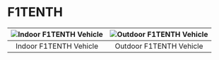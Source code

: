 # F1TENTH

| ![Indoor F1TENTH Vehicle](https://github.com/Tinker-Twins/F1TENTH/blob/main/Media/Indoor%20F1TENTH%20Vehicle.png)|![Outdoor F1TENTH Vehicle](https://github.com/Tinker-Twins/F1TENTH/blob/main/Media/Outdoor%20F1TENTH%20Vehicle.png)|
| :----------------------------------: | :----------------------------------------------------------------------------------: |
| Indoor F1TENTH Vehicle | Outdoor F1TENTH Vehicle |
